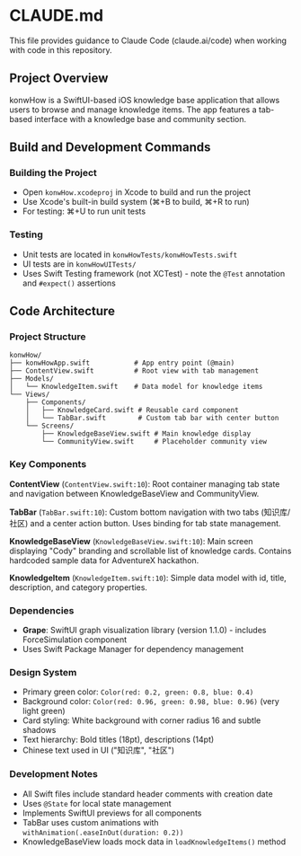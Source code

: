 # CLAUDE.md

This file provides guidance to Claude Code (claude.ai/code) when working with code in this repository.

## Project Overview

konwHow is a SwiftUI-based iOS knowledge base application that allows users to browse and manage knowledge items. The app features a tab-based interface with a knowledge base and community section.

## Build and Development Commands

### Building the Project
- Open `konwHow.xcodeproj` in Xcode to build and run the project
- Use Xcode's built-in build system (⌘+B to build, ⌘+R to run)
- For testing: ⌘+U to run unit tests

### Testing
- Unit tests are located in `konwHowTests/konwHowTests.swift`
- UI tests are in `konwHowUITests/`
- Uses Swift Testing framework (not XCTest) - note the `@Test` annotation and `#expect()` assertions

## Code Architecture

### Project Structure
```
konwHow/
├── konwHowApp.swift           # App entry point (@main)
├── ContentView.swift          # Root view with tab management
├── Models/
│   └── KnowledgeItem.swift    # Data model for knowledge items
└── Views/
    ├── Components/
    │   ├── KnowledgeCard.swift # Reusable card component
    │   └── TabBar.swift        # Custom tab bar with center button
    └── Screens/
        ├── KnowledgeBaseView.swift # Main knowledge display
        └── CommunityView.swift     # Placeholder community view
```

### Key Components

**ContentView** (`ContentView.swift:10`): Root container managing tab state and navigation between KnowledgeBaseView and CommunityView.

**TabBar** (`TabBar.swift:10`): Custom bottom navigation with two tabs (知识库/社区) and a center action button. Uses binding for tab state management.

**KnowledgeBaseView** (`KnowledgeBaseView.swift:10`): Main screen displaying "Cody" branding and scrollable list of knowledge cards. Contains hardcoded sample data for AdventureX hackathon.

**KnowledgeItem** (`KnowledgeItem.swift:10`): Simple data model with id, title, description, and category properties.

### Dependencies
- **Grape**: SwiftUI graph visualization library (version 1.1.0) - includes ForceSimulation component
- Uses Swift Package Manager for dependency management

### Design System
- Primary green color: `Color(red: 0.2, green: 0.8, blue: 0.4)`
- Background color: `Color(red: 0.96, green: 0.98, blue: 0.96)` (very light green)
- Card styling: White background with corner radius 16 and subtle shadows
- Text hierarchy: Bold titles (18pt), descriptions (14pt)
- Chinese text used in UI ("知识库", "社区")

### Development Notes
- All Swift files include standard header comments with creation date
- Uses `@State` for local state management
- Implements SwiftUI previews for all components
- TabBar uses custom animations with `withAnimation(.easeInOut(duration: 0.2))`
- KnowledgeBaseView loads mock data in `loadKnowledgeItems()` method